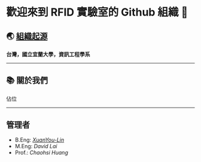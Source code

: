 # 歡迎來到 RFID 實驗室的 Github 組織 👋

## 🌏 [組織起源](https://csie.niu.edu.tw/index.php)
**台灣，國立宜蘭大學，資訊工程學系**  

---

## 📚 關於我們
佔位

---

## 管理者
- B.Eng: *[XuanYou-Lin](https://tsukisama9292.github.io/blog/)*
- M.Eng: *David Lai*
- Prof.: *Chaohsi Huang*
